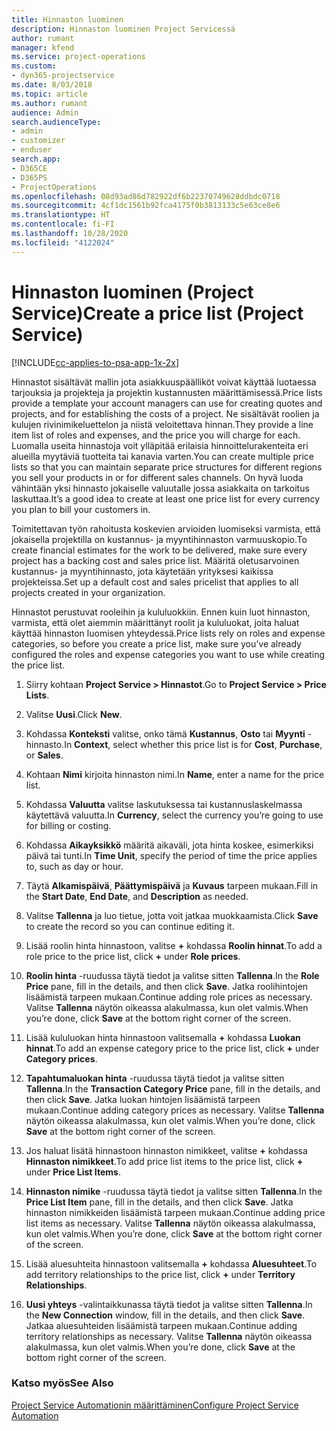 ```yaml
---
title: Hinnaston luominen
description: Hinnaston luominen Project Servicessä
author: rumant
manager: kfend
ms.service: project-operations
ms.custom:
- dyn365-projectservice
ms.date: 8/03/2018
ms.topic: article
ms.author: rumant
audience: Admin
search.audienceType:
- admin
- customizer
- enduser
search.app:
- D365CE
- D365PS
- ProjectOperations
ms.openlocfilehash: 08d93ad86d782922df6b22370749628ddbdc0718
ms.sourcegitcommit: 4cf1dc1561b92fca4175f0b3813133c5e63ce8e6
ms.translationtype: HT
ms.contentlocale: fi-FI
ms.lasthandoff: 10/28/2020
ms.locfileid: "4122024"
---
```

# <a name="create-a-price-list-project-service"></a><span data-ttu-id="3be2d-103">Hinnaston luominen (Project Service)</span><span class="sxs-lookup"><span data-stu-id="3be2d-103">Create a price list (Project Service)</span></span>

[!INCLUDE[cc-applies-to-psa-app-1x-2x](../includes/cc-applies-to-psa-app-1x-2x.md)]

<span data-ttu-id="3be2d-104">Hinnastot sisältävät mallin jota asiakkuuspäälliköt voivat käyttää luotaessa tarjouksia ja projekteja ja projektin kustannusten määrittämisessä.</span><span class="sxs-lookup"><span data-stu-id="3be2d-104">Price lists provide a template your account managers can use for creating quotes and projects, and for establishing the costs of a project.</span></span> <span data-ttu-id="3be2d-105">Ne sisältävät roolien ja kulujen rivinimikeluettelon ja niistä veloitettava hinnan.</span><span class="sxs-lookup"><span data-stu-id="3be2d-105">They provide a line item list of roles and expenses, and the price you will charge for each.</span></span> <span data-ttu-id="3be2d-106">Luomalla useita hinnastoja voit ylläpitää erilaisia hinnoittelurakenteita eri alueilla myytäviä tuotteita tai kanavia varten.</span><span class="sxs-lookup"><span data-stu-id="3be2d-106">You can create multiple price lists so that you can maintain separate price structures for different regions you sell your products in or for different sales channels.</span></span> <span data-ttu-id="3be2d-107">On hyvä luoda vähintään yksi hinnasto jokaiselle valuutalle jossa asiakkaita on tarkoitus laskuttaa.</span><span class="sxs-lookup"><span data-stu-id="3be2d-107">It’s a good idea to create at least one price list for every currency you plan to bill your customers in.</span></span>  
  
<span data-ttu-id="3be2d-108">Toimitettavan työn rahoitusta koskevien arvioiden luomiseksi varmista, että jokaisella projektilla on kustannus- ja myyntihinnaston varmuuskopio.</span><span class="sxs-lookup"><span data-stu-id="3be2d-108">To create financial estimates for the work to be delivered, make sure every project has a backing cost and sales price list.</span></span> <span data-ttu-id="3be2d-109">Määritä oletusarvoinen kustannus- ja myyntihinnasto, jota käytetään yrityksesi kaikissa projekteissa.</span><span class="sxs-lookup"><span data-stu-id="3be2d-109">Set up a default cost and sales pricelist that applies to all projects created in your organization.</span></span>  
  
<span data-ttu-id="3be2d-110">Hinnastot perustuvat rooleihin ja kululuokkiin. Ennen kuin luot hinnaston, varmista, että olet aiemmin määrittänyt roolit ja kululuokat, joita haluat käyttää hinnaston luomisen yhteydessä.</span><span class="sxs-lookup"><span data-stu-id="3be2d-110">Price lists rely on roles and expense categories, so before you create a price list, make sure you’ve already configured the roles and expense categories you want to use while creating the price list.</span></span>  
  
1.  <span data-ttu-id="3be2d-111">Siirry kohtaan **Project Service > Hinnastot**.</span><span class="sxs-lookup"><span data-stu-id="3be2d-111">Go to **Project Service > Price Lists**.</span></span>  
  
2.  <span data-ttu-id="3be2d-112">Valitse **Uusi**.</span><span class="sxs-lookup"><span data-stu-id="3be2d-112">Click **New**.</span></span>  
  
3.  <span data-ttu-id="3be2d-113">Kohdassa **Konteksti** valitse, onko tämä **Kustannus**, **Osto** tai **Myynti** -hinnasto.</span><span class="sxs-lookup"><span data-stu-id="3be2d-113">In **Context**, select whether this price list is for **Cost**, **Purchase**, or **Sales**.</span></span>  
  
4.  <span data-ttu-id="3be2d-114">Kohtaan **Nimi** kirjoita hinnaston nimi.</span><span class="sxs-lookup"><span data-stu-id="3be2d-114">In **Name**, enter a name for the price list.</span></span>  
  
5.  <span data-ttu-id="3be2d-115">Kohdassa **Valuutta** valitse laskutuksessa tai kustannuslaskelmassa käytettävä valuutta.</span><span class="sxs-lookup"><span data-stu-id="3be2d-115">In **Currency**, select the currency you’re going to use for billing or costing.</span></span>  
  
6.  <span data-ttu-id="3be2d-116">Kohdassa **Aikayksikkö** määritä aikaväli, jota hinta koskee, esimerkiksi päivä tai tunti.</span><span class="sxs-lookup"><span data-stu-id="3be2d-116">In **Time Unit**, specify the period of time the price applies to, such as day or hour.</span></span>  
  
7.  <span data-ttu-id="3be2d-117">Täytä **Alkamispäivä**, **Päättymispäivä** ja **Kuvaus** tarpeen mukaan.</span><span class="sxs-lookup"><span data-stu-id="3be2d-117">Fill in the **Start Date**, **End Date**, and **Description** as needed.</span></span>  
  
8.  <span data-ttu-id="3be2d-118">Valitse **Tallenna** ja luo tietue, jotta voit jatkaa muokkaamista.</span><span class="sxs-lookup"><span data-stu-id="3be2d-118">Click **Save** to create the record so you can continue editing it.</span></span>  
  
9. <span data-ttu-id="3be2d-119">Lisää roolin hinta hinnastoon, valitse **+** kohdassa **Roolin hinnat**.</span><span class="sxs-lookup"><span data-stu-id="3be2d-119">To add a role price to the price list, click **+** under **Role prices**.</span></span>  
  
10. <span data-ttu-id="3be2d-120">**Roolin hinta** -ruudussa täytä tiedot ja valitse sitten **Tallenna**.</span><span class="sxs-lookup"><span data-stu-id="3be2d-120">In the **Role Price** pane, fill in the details, and then click **Save**.</span></span> <span data-ttu-id="3be2d-121">Jatka roolihintojen lisäämistä tarpeen mukaan.</span><span class="sxs-lookup"><span data-stu-id="3be2d-121">Continue adding role prices as necessary.</span></span> <span data-ttu-id="3be2d-122">Valitse **Tallenna** näytön oikeassa alakulmassa, kun olet valmis.</span><span class="sxs-lookup"><span data-stu-id="3be2d-122">When you’re done, click **Save** at the bottom right corner of the screen.</span></span>  
  
11. <span data-ttu-id="3be2d-123">Lisää kululuokan hinta hinnastoon valitsemalla **+** kohdassa **Luokan hinnat**.</span><span class="sxs-lookup"><span data-stu-id="3be2d-123">To add an expense category price to the price list, click **+** under **Category prices**.</span></span>  
  
12. <span data-ttu-id="3be2d-124">**Tapahtumaluokan hinta** -ruudussa täytä tiedot ja valitse sitten **Tallenna**.</span><span class="sxs-lookup"><span data-stu-id="3be2d-124">In the **Transaction Category Price** pane, fill in the details, and then click **Save**.</span></span> <span data-ttu-id="3be2d-125">Jatka luokan hintojen lisäämistä tarpeen mukaan.</span><span class="sxs-lookup"><span data-stu-id="3be2d-125">Continue adding category prices as necessary.</span></span> <span data-ttu-id="3be2d-126">Valitse **Tallenna** näytön oikeassa alakulmassa, kun olet valmis.</span><span class="sxs-lookup"><span data-stu-id="3be2d-126">When you’re done, click **Save** at the bottom right corner of the screen.</span></span>  
  
13. <span data-ttu-id="3be2d-127">Jos haluat lisätä hinnastoon hinnaston nimikkeet, valitse **+** kohdassa **Hinnaston nimikkeet**.</span><span class="sxs-lookup"><span data-stu-id="3be2d-127">To add price list items to the price list, click **+** under **Price List Items**.</span></span>  
  
14. <span data-ttu-id="3be2d-128">**Hinnaston nimike** -ruudussa täytä tiedot ja valitse sitten **Tallenna**.</span><span class="sxs-lookup"><span data-stu-id="3be2d-128">In the **Price List Item** pane, fill in the details, and then click **Save**.</span></span> <span data-ttu-id="3be2d-129">Jatka hinnaston nimikkeiden lisäämistä tarpeen mukaan.</span><span class="sxs-lookup"><span data-stu-id="3be2d-129">Continue adding price list items as necessary.</span></span> <span data-ttu-id="3be2d-130">Valitse **Tallenna** näytön oikeassa alakulmassa, kun olet valmis.</span><span class="sxs-lookup"><span data-stu-id="3be2d-130">When you’re done, click **Save** at the bottom right corner of the screen.</span></span>  
  
15. <span data-ttu-id="3be2d-131">Lisää aluesuhteita hinnastoon valitsemalla **+** kohdassa **Aluesuhteet**.</span><span class="sxs-lookup"><span data-stu-id="3be2d-131">To add territory relationships to the price list, click **+** under **Territory Relationships**.</span></span>  
  
16. <span data-ttu-id="3be2d-132">**Uusi yhteys** -valintaikkunassa täytä tiedot ja valitse sitten **Tallenna**.</span><span class="sxs-lookup"><span data-stu-id="3be2d-132">In the **New Connection** window, fill in the details, and then click **Save**.</span></span> <span data-ttu-id="3be2d-133">Jatkaa aluesuhteiden lisäämistä tarpeen mukaan.</span><span class="sxs-lookup"><span data-stu-id="3be2d-133">Continue adding territory relationships as necessary.</span></span> <span data-ttu-id="3be2d-134">Valitse **Tallenna** näytön oikeassa alakulmassa, kun olet valmis.</span><span class="sxs-lookup"><span data-stu-id="3be2d-134">When you’re done, click **Save** at the bottom right corner of the screen.</span></span>  
  
### <a name="see-also"></a><span data-ttu-id="3be2d-135">Katso myös</span><span class="sxs-lookup"><span data-stu-id="3be2d-135">See Also</span></span>  
 [<span data-ttu-id="3be2d-136">Project Service Automationin määrittäminen</span><span class="sxs-lookup"><span data-stu-id="3be2d-136">Configure Project Service Automation</span></span>](../psa/configure.md)
